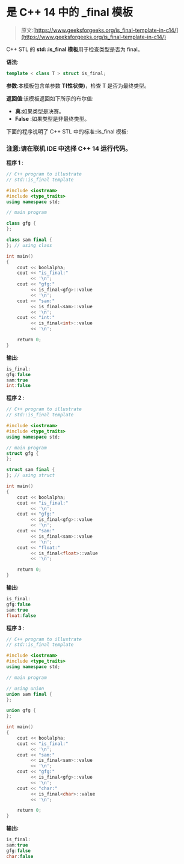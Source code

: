 # 是 C++ 14 中的 _final 模板

> 原文:[https://www.geeksforgeeks.org/is_final-template-in-c14/](https://www.geeksforgeeks.org/is_final-template-in-c14/)

C++ STL 的 **std::is_final 模板**用于检查类型是否为 final。

**语法**:

```cpp
template < class T > struct is_final;

```

**参数**:本模板包含单参数 **T(性状类)**，检查 T 是否为最终类型。

**返回值**:该模板返回如下所示的布尔值:

*   **真**:如果类型是决赛。
*   **False** :如果类型是非最终类型。

下面的程序说明了 C++ STL 中的标准::is_final 模板:

### 注意:请在联机 IDE 中选择 C++ 14 运行代码。

**程序 1** :

```cpp
// C++ program to illustrate
// std::is_final template

#include <iostream>
#include <type_traits>
using namespace std;

// main program

class gfg {
};

class sam final {
}; // using class

int main()
{
    cout << boolalpha;
    cout << "is_final:"
         << '\n';
    cout << "gfg:"
         << is_final<gfg>::value
         << '\n';
    cout << "sam:"
         << is_final<sam>::value
         << '\n';
    cout << "int:"
         << is_final<int>::value
         << '\n';

    return 0;
}
```

**输出:**

```cpp
is_final:
gfg:false
sam:true
int:false

```

**程序 2** :

```cpp
// C++ program to illustrate
// std::is_final template

#include <iostream>
#include <type_traits>
using namespace std;

// main program
struct gfg {
};

struct sam final {
}; // using struct

int main()
{
    cout << boolalpha;
    cout << "is_final:"
         << '\n';
    cout << "gfg:"
         << is_final<gfg>::value
         << '\n';
    cout << "sam:"
         << is_final<sam>::value
         << '\n';
    cout << "float:"
         << is_final<float>::value
         << '\n';

    return 0;
}
```

**输出:**

```cpp
is_final:
gfg:false
sam:true
float:false

```

**程序 3** :

```cpp
// C++ program to illustrate
// std::is_final template

#include <iostream>
#include <type_traits>
using namespace std;

// main program

// using union
union sam final {
};

union gfg {
};

int main()
{
    cout << boolalpha;
    cout << "is_final:"
         << '\n';
    cout << "sam:"
         << is_final<sam>::value
         << '\n';
    cout << "gfg:"
         << is_final<gfg>::value
         << '\n';
    cout << "char:"
         << is_final<char>::value
         << '\n';

    return 0;
}
```

**输出:**

```cpp
is_final:
sam:true
gfg:false
char:false

```